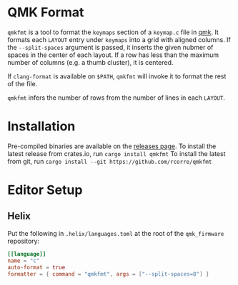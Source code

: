 # QMK Format

`qmkfmt` is a tool to format the `keymaps` section of a `keymap.c` file in [qmk](https://qmk.fm/).
It formats each `LAYOUT` entry under `keymaps` into a grid with aligned columns.
If the `--split-spaces` argument is passed, it inserts the given nubmer of spaces in the center of each layout.
If a row has less than the maximum number of columns (e.g. a thumb cluster), it is centered.

If `clang-format` is available on `$PATH`, `qmkfmt` will invoke it to format the rest of the file.

`qmkfmt` infers the number of rows from the number of lines in each `LAYOUT`.

# Installation

Pre-compiled binaries are available on the [releases page](https://github.com/rcorre/qmkfmt/releases).
To install the latest release from crates.io, run `cargo install qmkfmt`
To install the latest from git, run `cargo install --git https://github.com/rcorre/qmkfmt`

# Editor Setup

## Helix

Put the following in `.helix/languages.toml` at the root of the `qmk_firmware` repository:

```toml
[[language]]
name = "c"
auto-format = true
formatter = { command = "qmkfmt", args = ["--split-spaces=8"] }
```
